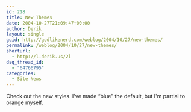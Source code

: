 ```yaml
---
id: 218
title: New Themes
date: 2004-10-27T21:09:47+00:00
author: Derik
layout: single
guid: http://godlikenerd.com/weblog/2004/10/27/new-themes/
permalink: /weblog/2004/10/27/new-themes/
shorturl:
  - http://l.derik.us/2l
dsq_thread_id:
  - "64766795"
categories:
  - Site News
---
```

Check out the new styles. I've made &#8220;blue&#8221; the default, but I'm partial to orange myself.